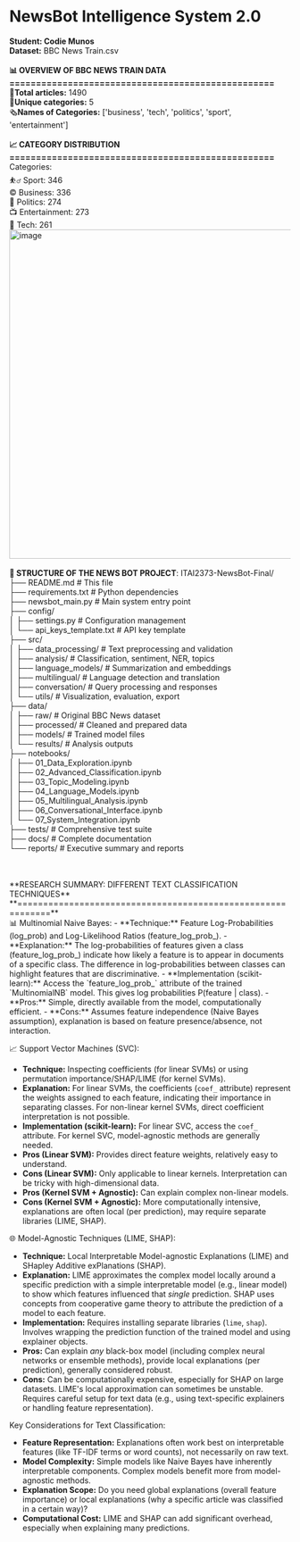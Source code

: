 # NewsBot Intelligence System 2.0 
**Student: Codie Munos**
<br />**Dataset:** BBC News Train.csv 
<br />
<br />**📊 OVERVIEW OF BBC NEWS TRAIN DATA**
<br />**==================================================**
<br />📰**Total articles:** 1490
<br />🧠**Unique categories:** 5
<br />🗞️**Names of Categories:** ['business', 'tech', 'politics', 'sport', 'entertainment']
<br />
<br />**📈 CATEGORY DISTRIBUTION**
<br />**==================================================**
<br />Categories:
<br />⛹️‍♂️ Sport:            346
<br />©️ Business:         336
<br />💼 Politics:        274
<br />📺 Entertainment:    273
<br />📱 Tech:             261
<br /> 
<img width="989" height="590" alt="image" src="https://github.com/user-attachments/assets/b0708046-192c-47e6-9d29-685d9a2764f7" />
<br />
<br /> **🤖 STRUCTURE OF THE NEWS BOT PROJECT**:
ITAI2373-NewsBot-Final/
<br />├── README.md                    # This file
<br />├── requirements.txt             # Python dependencies
<br />├── newsbot_main.py             # Main system entry point
<br />├── config/
<br />│   ├── settings.py             # Configuration management
<br />│   └── api_keys_template.txt   # API key template
<br />├── src/
<br />│   ├── data_processing/        # Text preprocessing and validation
<br />│   ├── analysis/               # Classification, sentiment, NER, topics
<br />│   ├── language_models/        # Summarization and embeddings
<br />│   ├── multilingual/           # Language detection and translation
<br />│   ├── conversation/           # Query processing and responses
<br />│   └── utils/                  # Visualization, evaluation, export
<br />├── data/
<br />│   ├── raw/                    # Original BBC News dataset
<br />│   ├── processed/              # Cleaned and prepared data
<br />│   ├── models/                 # Trained model files
<br />│   └── results/                # Analysis outputs
<br />├── notebooks/
<br />│   ├── 01_Data_Exploration.ipynb
<br />│   ├── 02_Advanced_Classification.ipynb
<br />│   ├── 03_Topic_Modeling.ipynb
<br />│   ├── 04_Language_Models.ipynb
<br />│   ├── 05_Multilingual_Analysis.ipynb
<br />│   ├── 06_Conversational_Interface.ipynb
<br />│   └── 07_System_Integration.ipynb
<br />├── tests/                      # Comprehensive test suite
<br />├── docs/                       # Complete documentation
<br />└── reports/                    # Executive summary and reports



<br />
<br />**RESEARCH SUMMARY: DIFFERENT TEXT CLASSIFICATION TECHNIQUES**
<br />**============================================================**
<br />📊 Multinomial Naive Bayes:
- **Technique:** Feature Log-Probabilities (log_prob) and Log-Likelihood Ratios (feature_log_prob_).
- **Explanation:** The log-probabilities of features given a class (feature_log_prob_) indicate how likely a feature is to appear in documents of a specific class. The difference in log-probabilities between classes can highlight features that are discriminative.
- **Implementation (scikit-learn):** Access the `feature_log_prob_` attribute of the trained `MultinomialNB` model. This gives log probabilities P(feature | class).
- **Pros:** Simple, directly available from the model, computationally efficient.
- **Cons:** Assumes feature independence (Naive Bayes assumption), explanation is based on feature presence/absence, not interaction.

📈 Support Vector Machines (SVC):
- **Technique:** Inspecting coefficients (for linear SVMs) or using permutation importance/SHAP/LIME (for kernel SVMs).
- **Explanation:** For linear SVMs, the coefficients (`coef_` attribute) represent the weights assigned to each feature, indicating their importance in separating classes. For non-linear kernel SVMs, direct coefficient interpretation is not possible.
- **Implementation (scikit-learn):** For linear SVC, access the `coef_` attribute. For kernel SVC, model-agnostic methods are generally needed.
- **Pros (Linear SVM):** Provides direct feature weights, relatively easy to understand.
- **Cons (Linear SVM):** Only applicable to linear kernels. Interpretation can be tricky with high-dimensional data.
- **Pros (Kernel SVM + Agnostic):** Can explain complex non-linear models.
- **Cons (Kernel SVM + Agnostic):** More computationally intensive, explanations are often local (per prediction), may require separate libraries (LIME, SHAP).

🌐 Model-Agnostic Techniques (LIME, SHAP):
- **Technique:** Local Interpretable Model-agnostic Explanations (LIME) and SHapley Additive exPlanations (SHAP).
- **Explanation:** LIME approximates the complex model locally around a specific prediction with a simple interpretable model (e.g., linear model) to show which features influenced that *single* prediction. SHAP uses concepts from cooperative game theory to attribute the prediction of a model to each feature.
- **Implementation:** Requires installing separate libraries (`lime`, `shap`). Involves wrapping the prediction function of the trained model and using explainer objects.
- **Pros:** Can explain *any* black-box model (including complex neural networks or ensemble methods), provide local explanations (per prediction), generally considered robust.
- **Cons:** Can be computationally expensive, especially for SHAP on large datasets. LIME's local approximation can sometimes be unstable. Requires careful setup for text data (e.g., using text-specific explainers or handling feature representation).

Key Considerations for Text Classification:
- **Feature Representation:** Explanations often work best on interpretable features (like TF-IDF terms or word counts), not necessarily on raw text.
- **Model Complexity:** Simple models like Naive Bayes have inherently interpretable components. Complex models benefit more from model-agnostic methods.
- **Explanation Scope:** Do you need global explanations (overall feature importance) or local explanations (why a specific article was classified in a certain way)?
- **Computational Cost:** LIME and SHAP can add significant overhead, especially when explaining many predictions.
